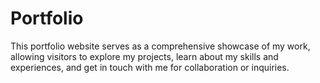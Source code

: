 # Portfolio

This portfolio website serves as a comprehensive showcase of my work, allowing visitors to explore my projects, learn about my skills and experiences, and get in touch with me for collaboration or inquiries.